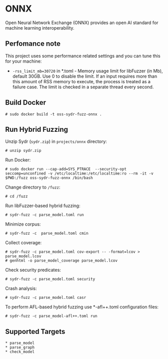 # ONNX

Open Neural Network Exchange (ONNX) provides an open AI standard for machine learning interoperability.

## Perfomance note

This project uses some performance related settings and you can tune this for your machine:

* `-rss_limit_mb=30720` in *.toml - Memory usage limit for libFuzzer (in Mb), default 30GB. Use 0 to disable the limit. If an input requires more than this amount of RSS memory to execute, the process is treated as a failure case. The limit is checked in a separate thread every second.

## Build Docker

    # sudo docker build -t oss-sydr-fuzz-onnx .

## Run Hybrid Fuzzing

Unzip Sydr (`sydr.zip`) in `projects/onnx` directory:

    # unzip sydr.zip

Run Docker:

    # sudo docker run --cap-add=SYS_PTRACE  --security-opt seccomp=unconfined -v /etc/localtime:/etc/localtime:ro --rm -it -v $PWD:/fuzz oss-sydr-fuzz-onnx /bin/bash

Change directory to `/fuzz`:

    # cd /fuzz

Run libFuzzer-based hybrid fuzzing:

    # sydr-fuzz -c parse_model.toml run

Minimize corpus:

    # sydr-fuzz -c  parse_model.toml cmin

Collect coverage:

    # sydr-fuzz -c parse_model.toml cov-export -- -format=lcov > parse_model.lcov
    # genhtml -o parse_model_coverage parse_model.lcov

Check security predicates:

    # sydr-fuzz -c parse_model.toml security

Crash analysis:

    # sydr-fuzz -c parse_model.toml casr

To perform AFL-based hybrid fuzzing use *-afl++.toml configuration files:

    # sydr-fuzz -c parse_model-afl++.toml run

## Supported Targets

    * parse_model
    * parse_graph
    * check_model
